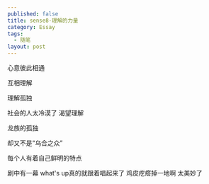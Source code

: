 ```yaml
---
published: false
title: sense8-理解的力量
category: Essay
tags: 
  - 随笔
layout: post
---
```


心意彼此相通

互相理解

理解孤独

社会的人太冷漠了 渴望理解

龙族的孤独

却又不是“乌合之众”

每个人有着自己鲜明的特点

剧中有一幕 what's up真的就跟着唱起来了 鸡皮疙瘩掉一地啊 太美妙了

